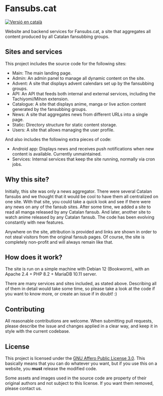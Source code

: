# Fansubs.cat

[![Versió en català](https://img.shields.io/badge/Versi%C3%B3%20en%20catal%C3%A0%20disponible%20aqu%C3%AD-blue.svg)](https://github.com/fansubscat/Fansubs.cat/blob/master/README.md)

Website and backend services for Fansubs.cat, a site that aggregates all content produced by all Catalan fansubbing groups.

## Sites and services

This project includes the source code for the following sites:
- Main: The main landing page.
- Admin: An admin panel to manage all dynamic content on the site.
- Advent: A site that displays advent calendars set up by the fansubbing groups.
- API: An API that feeds both internal and external services, including the Tachiyomi/Mihon extension.
- Catalogue: A site that displays anime, manga or live action content generated by the fansubbing groups.
- News: A site that aggregates news from different URLs into a single page.
- Static: Directory structure for static content storage.
- Users: A site that allows managing the user profile.

And also includes the following extra pieces of code:
- Android app: Displays news and receives push notifications when new content is available. Currently unmaintained.
- Services: Internal services that keep the site running, normally via cron jobs.

## Why this site?

Initially, this site was only a news aggregator. There were several Catalan fansubs and we thought that it would be cool to have them all centralized on one site. With that site, you could take a quick look and see if there were any news on any of the fansub sites. After some time, we added a site to read all manga released by any Catalan fansub. And later, another site to watch anime released by any Catalan fansub. The code has been evolving constantly with new features.

Anywhere on the site, attribution is provided and links are shown in order to not steal visitors from the original fansub pages. Of course, the site is completely non-profit and will always remain like that.

## How does it work?

The site is run on a simple machine with Debian 12 (Bookworm), with an Apache 2.4 + PHP 8.2 + MariaDB 10.11 server.

There are many services and sites included, as stated above. Describing all of them in detail would take some time, so please take a look at the code if you want to know more, or create an issue if in doubt! :)

## Contributing

All reasonable contributions are welcome. When submitting pull requests, please describe the issue and changes applied in a clear way, and keep it in style with the current codebase.

## License

This project is licensed under the [GNU Affero Public License 3.0](https://github.com/fansubscat/Fansubs.cat/blob/master/LICENSE). This basically means that you can do whatever you want, but if you use this on a website, you **must** release the modified code.

Some assets and images used in the source code are property of their original authors and not subject to this license. If you want them removed, please contact us.

